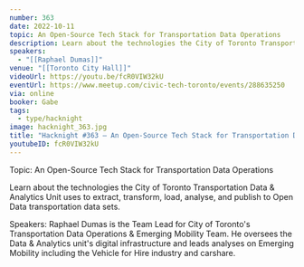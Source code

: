 ```yaml
---
number: 363
date: 2022-10-11
topic: An Open-Source Tech Stack for Transportation Data Operations
description: Learn about the technologies the City of Toronto Transportation Data & Analytics Unit uses to extract, transform, load, analyse, and publish to Open Data transportation data sets.
speakers:
  - "[[Raphael Dumas]]"
venue: "[[Toronto City Hall]]"
videoUrl: https://youtu.be/fcR0VIW32kU
eventUrl: https://www.meetup.com/civic-tech-toronto/events/288635250
via: online
booker: Gabe
tags:
  - type/hacknight
image: hacknight_363.jpg
title: "Hacknight #363 – An Open-Source Tech Stack for Transportation Data Operations"
youtubeID: fcR0VIW32kU
---
```


Topic:
An Open-Source Tech Stack for Transportation Data Operations

Learn about the technologies the City of Toronto Transportation Data & Analytics Unit uses to extract, transform, load, analyse, and publish to Open Data transportation data sets.

Speakers:
Raphael Dumas is the Team Lead for City of Toronto's Transportation Data Operations & Emerging Mobility Team. He oversees the Data & Analytics unit's digital infrastructure and leads analyses on Emerging Mobility including the Vehicle for Hire industry and carshare.

